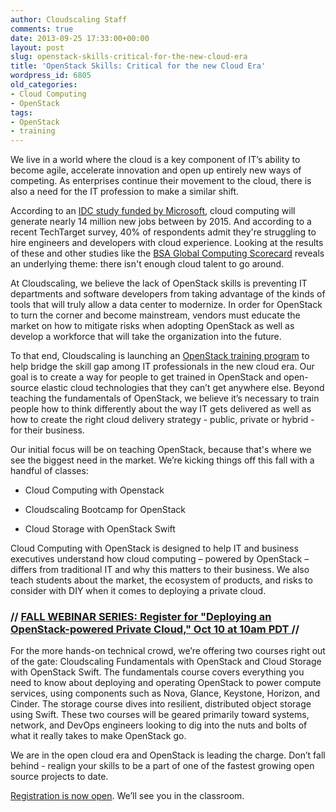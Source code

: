 ```yaml
---
author: Cloudscaling Staff
comments: true
date: 2013-09-25 17:33:00+00:00
layout: post
slug: openstack-skills-critical-for-the-new-cloud-era
title: 'OpenStack Skills: Critical for the new Cloud Era'
wordpress_id: 6805
old_categories:
- Cloud Computing
- OpenStack
tags:
- OpenStack
- training
---
```





We live in a world where the cloud is a key component of IT’s ability to become agile, accelerate innovation and open up entirely new ways of competing. As enterprises continue their movement to the cloud, there is also a need for the IT profession to make a similar shift.




According to an [IDC study funded by Microsoft](http://www.microsoft.com/en-us/news/features/2012/mar12/03-05CloudComputingJobs.aspx), cloud computing will generate nearly 14 million new jobs between by 2015. And according to a recent TechTarget survey, 40% of respondents admit they're struggling to hire engineers and developers with cloud experience. Looking at the results of these and other studies like the [BSA Global Computing Scorecard](http://cloudscorecard.bsa.org/) reveals an underlying theme: there isn't enough cloud talent to go around.




At Cloudscaling, we believe the lack of OpenStack skills is preventing IT departments and software developers from taking advantage of the kinds of tools that will truly allow a data center to modernize. In order for OpenStack to turn the corner and become mainstream, vendors must educate the market on how to mitigate risks when adopting OpenStack as well as develop a workforce that will take the organization into the future.




To that end, Cloudscaling is launching an [OpenStack training program](http://www.cloudscaling.com/services/training/) to help bridge the skill gap among IT professionals in the new cloud era. Our goal is to create a way for people to get trained in OpenStack and open-source elastic cloud technologies that they can’t get anywhere else. Beyond teaching the fundamentals of OpenStack, we believe it’s necessary to train people how to think differently about the way IT gets delivered as well as how to create the right cloud delivery strategy - public, private or hybrid - for their business.




Our initial focus will be on teaching OpenStack, because that's where we see the biggest need in the market. We’re kicking things off this fall with a handful of classes:





	
  * Cloud Computing with Openstack

	
  * Cloudscaling Bootcamp for OpenStack

	
  * Cloud Storage with OpenStack Swift




Cloud Computing with OpenStack is designed to help IT and business executives understand how cloud computing – powered by OpenStack – differs from traditional IT and why this matters to their business. We also teach students about the market, the ecosystem of products, and risks to consider with DIY when it comes to deploying a private cloud.




### // [FALL WEBINAR SERIES: Register for "Deploying an OpenStack-powered Private Cloud," Oct 10 at 10am PDT ](http://go.cloudscaling.com/cloudscaling-fall-2013-webinar-series)//







For the more hands-on technical crowd, we’re offering two courses right out of the gate: Cloudscaling Fundamentals with OpenStack and Cloud Storage with OpenStack Swift. The fundamentals course covers everything you need to know about deploying and operating OpenStack to power compute services, using components such as Nova, Glance, Keystone, Horizon, and Cinder. The storage course dives into resilient, distributed object storage using Swift. These two courses will be geared primarily toward systems, network, and DevOps engineers looking to dig into the nuts and bolts of what it really takes to make OpenStack go.




We are in the open cloud era and OpenStack is leading the charge. Don’t fall behind - realign your skills to be a part of one of the fastest growing open source projects to date.




[Registration is now open](http://www.cloudscaling.com/services/training/). We’ll see you in the classroom.






